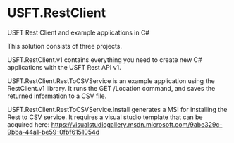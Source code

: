 # USFT.RestClient
USFT Rest Client and example applications in C#

This solution consists of three projects.

USFT.RestClient.v1 contains everything you need to create new C# applications with the USFT Rest API v1.

USFT.RestClient.RestToCSVService is an example application using the RestClient.v1 library. It runs the GET /Location command, and saves the returned information to a CSV file.

USFT.RestClient.RestToCSVService.Install generates a MSI for installing the Rest to CSV service. It requires a visual studio template that can be acquired here: https://visualstudiogallery.msdn.microsoft.com/9abe329c-9bba-44a1-be59-0fbf6151054d
